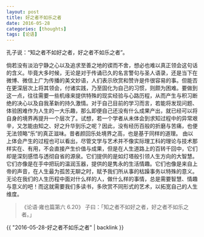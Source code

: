 ```yaml
---
layout: post
title: 好之者不如乐之者
date: 2016-05-28
categories: [thoughts]
tags: [论语]
---
```


孔子说：“知之者不如好之者，好之者不如乐之者”。

倘若没有淡泊宁静之心以及追求至善之地的锲而不舍，想必也难以真正领会这句话的含义。毕竟大多时候，无论是对于传诵已久的名言警句与圣人语录，还是当下在微博、微信上广为传播的美文妙语，人们表示欣赏和赞许是件很容易的事。但能否在更深层次上将其领会，付诸实践，乃至固化为自己的习惯，则颇为困难。要做到这一点，往往需要一些机缘来提供特殊的现实经验与心路历程，从而产生与积习断绝的决心以及自我革新的持久激情。对于自己目前的学习而言，若能将发现问题、体验困难作为人生的一大乐趣，那么即便自己还没有什么成果产出，就已经可以将自身的境界再提升一个层次了。试想，若一个学者从未体会到求知过程中的异常艰辛，又怎能由知之、好之升华到乐之呢？因此，没有经历百般的折磨与苦痛，也便无法领略“乐”的真正滋味。昔者颜回乐处境界之高，也是基于同样的道理。 由以上体会产生的过程也可以看出，尽管文学与艺术并不像实际理工科的理论与技术那样实在、有用，不会直接产生价值与成果，但是在人生道路上的百转千回中，它们却是深刻感悟与透彻自省的源泉。它们提供的是如灯塔般引领人生方向的大智慧。它们亦像是在手中把玩的温润玉器，提供的是隽永的生活情趣。它们也像是来自上帝的声音，在人生最为孤苦无聊之时，赋予我们所从事的枯躁事务以特殊的意义。无论在我们的人生历程中面对什么样的人，做什么样的事情，总是需要智慧、情趣与意义的吧！而这就需要我们多读书，多欣赏不同形式的艺术，以拓宽自己的人生维度。

> 《论语·雍也篇第六 6.20》 子曰：「知之者不如好之者，好之者不如乐之者。」

{{ "2016-05-28-好之者不如乐之者" | backlink }}
